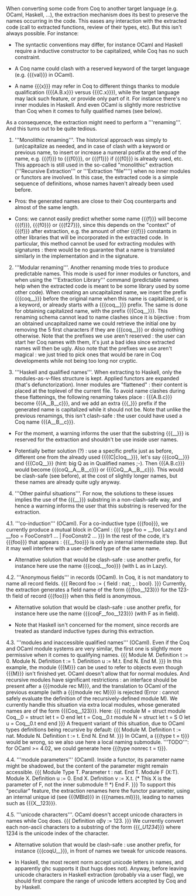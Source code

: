 When converting some code from Coq to another target language (e.g. OCaml, Haskell, ...), the extraction mechanism does its best to preserve the names occurring in the code. This eases any interaction with the extracted code (call to extracted functions, review of their types, etc). But this isn't always possible. For instance:

 * The syntactic conventions may differ, for instance OCaml and Haskell require a inductive constructor to be capitalized, while Coq has no such constraint.

 * A Coq name could clash with a reserved keyword of the target language (e.g. {{{val}}} in OCaml).

 * A name {{{x}}} may refer in Coq to different things thanks to module qualification ({{{A.B.x}}} versus {{{C.x}}}), while the target language may lack such feature, or provide only part of it. For instance there's no inner modules in Haskell. And even OCaml is slightly more restrictive than Coq when it comes to fully qualified names (see below).

As a consequence, the extraction might need to perform a '''renaming'''. And this turns out to be quite tedious.

 1. '''Monolithic renaming'''. The historical approach was simply to (un)capitalize as needed, and in case of clash with a keyword or previous name, to insert or increase a numeral postfix at the end of the name, e.g. {{{f}}} to {{{f0}}}, or {{{f1}}} if {{{f0}}} is already used, etc. This approach is still used in the so-called "monolithic" extraction ('''Recursive Extraction''' or '''Extraction "file"''') when no inner modules or functors are involved. In this case, the extracted code is a simple sequence of definitions, whose names haven't already been used before.

  * Pros: the generated names are close to their Coq counterparts and almost of the same length.

  * Cons: we cannot easily predict whether some name {{{f}}} will become {{{f}}}, {{{f0}}} or {{{f27}}}, since this depends on the "context" of {{{f}}} after extraction, e.g. the amount of other {{{f}}} constants in other libraries that will be incorporated in the extracted code. In particular, this method cannot be used for extracting modules with signatures : there would be no guarantee that a name is translated similarly in the implementation and in the signature. 

 2. '''Modular renaming'''. Another renaming mode tries to produce predictable names. This mode is used for inner modules or functors, and when using the '''Extraction Library''' command (predictable names help when the extracted code is meant to be some library used by some other code).  When creating an uncapitalized name, we insert the prefix {{{coq__}}} before the original name when this name is capitalized, or is a keyword, or already starts with a {{{coq__}}} prefix. The same is done for obtaining capitalized name, with the prefix {{{Coq__}}}.  This renaming schema cannot lead to name clashes since it is bijective : from an obtained uncapitalized name we could retrieve the initial one by removing the 5 first characters if they are {{{coq__}}} or doing nothing otherwise. Note that the prefixes we use aren't reserved : the user can start her Coq names with them, it's just a bad idea since extracted names will then be ugly. Also note that the prefixes we use aren't magical : we just tried to pick ones that would be rare in Coq developments while not being too long nor cryptic. 

 3. '''Haskell and qualified names'''. When extracting to Haskell, only the modules-as-v-files structure is kept. Applied functors are expanded (that's defunctorization). Inner modules are "flattened" : their content is placed at the toplevel of the current file. To avoid name clashes during these flattenings, the following renaming takes place : {{{A.B.c}}} become {{{A__B__c}}}, and we add an extra {{{_}}} prefix if the generated name is capitalized while it should not be. Note that unlike the previous renamings, this isn't clash-safe : the user could have used a Coq name {{{A__B__c}}}.

  * For the moment, a warning informs the user that the substring {{{__}}} is reserved for the extraction and shouldn't be use inside user names.

  * Potentially better solution (?) : use a specific prefix just as before, different one from the already used {{{(C|c)oq__}}}, let's say {{{coQ__}}} and {{{CoQ__}}} (hint: big Q as in Qualified names ;-). Then {{{A.B.c}}} would become {{{coQ__A__B__c}}} or {{{CoQ__A__B__c}}}. This would be clash-safe (see before), at the cost of slightly longer names, but these names are already quite ugly anyway.

 4. '''Other painful situations'''. For now, the solutions to these issues implies the use of the {{{__}}} substring in a non-clash-safe way, and hence a warning informs the user that this substring is reserved for the extraction.

 4.1. '''co-induction''' (OCaml). For a co-inductive type {{{foo}}}, we currently produce a mutual block in OCaml :
  {{{
type foo = __foo Lazy.t and __foo = FooConstr1 ... | FooConstr2 ...
  }}}
  In the rest of the code, it's {{{foo}}} that appears : {{{__foo}}} is only an internal intermediate step. But it may well interfere with a user-defined type of the same name.

  * Alternative solution that would be clash-safe : use another prefix, for instance here use the name {{{coqL__foo}}} (with L as in Lazy). 

 4.2. '''Anonymous fields''' in records (OCaml). In Coq, it is not mandatory to name all record fields.
  {{{
Record foo := { field : nat; _ : bool}.
  }}}
  Currently, the extraction generates a field name of the form {{{foo__123}}} for the 123-th field of record {{{foo}}} when this field is anonymous.

  * Alternative solution that would be clash-safe : use another prefix, for instance here use the name {{{coqF__foo__123}}} (with F as in field).

  * Note that Haskell isn't concerned for the moment, since records are treated as standard inductive types during this extraction.

 4.3. '''modules and inaccessible qualified names''' (OCaml). Even if the Coq and OCaml module systems are very similar, the first one is slightly more permissive when it comes to qualifying names.
  {{{
Module M.
 Definition t := 0.
 Module N.
  Definition t := 1.
  Definition u := M.t.
 End N.
End M.
  }}}
  In this example, the module {{{M}}} can be used to refer to objects even though {{{M}}} isn't finished yet. OCaml doesn't allow that for normal modules. And recursive modules have significant restrictions : an interface should be present after a {{{module rec M}}}, and the translation to OCaml of the previous example (with a {{{module rec M}}}) is rejected (Error : cannot safely evaluate the definition of the recursively-defined module M). We currently handle this situation via extra local modules, whose generated names are of the form {{{Coq__123}}}. Here:
  {{{
module M = struct
 module Coq__0 = struct
  let t = O
 end
 let t = Coq__0.t
 module N = struct
  let t = S O
  let u = Coq__0.t
 end
end
  }}}
  A frequent variant of this situation, due to OCaml types definitions being recursive by default:
  {{{
Module M.
 Definition t := nat.
 Module N.
  Definition t := t.
 End N.
End M. 
  }}}
  In OCaml, a {{{type t = t}}} would be wrong, so we also use here a local naming submodule. '''TODO''': for OCaml >= 4.02, we could generate here {{{type nonrec t = t}}}.

 4.4. '''module parameters''' (OCaml). Inside a functor, its parameter name might be shadowed, but the content of the parameter might remain accessible.
  {{{
Module Type T. Parameter t : nat. End T.
Module F (X:T).
 Module X. Definition u := 0. End X.
 Definition v := X.t. (* This X is the parameter of F, not the inner submodule !! *)
End F.
  }}}
  To support this "peculiar" feature, the extraction renames here the functor parameter, using an internal unique id (see {{{MBId}}} in {{{names.ml}}}), leading to names such as {{{X__123}}}.

 4.5. '''unicode characters'''. OCaml doesn't accept unicode characters in names while Coq does.
  {{{
Definition αβγ := 123.
  }}}
  We currently convert each non-ascii characters to a substring of the form {{{__U1234_}}} where 1234 is the unicode index of the character.
  
  * Alternative solution that would be clash-safe : use another prefix, for instance {{{coqU__}}}, in front of names we tweak for unicode reasons.

  * In Haskell, the most recent norm accept unicode letters in names, and apparently ghc supports it (but hugs does not). Anyway, before leaving unicode characters in Haskell extraction (probably via a user flag), we should first compare the range of unicode letters accepted by Coq and by Haskell.
